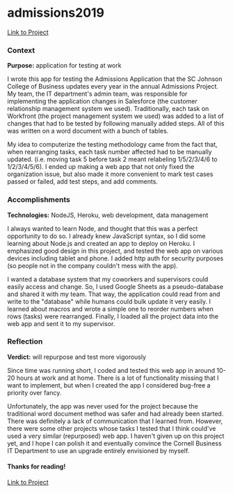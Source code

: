 # admissions2019
[Link to Project](https://github.com/benjamin-shen/admissions2019)  

### Context
**Purpose:** application for testing at work

I wrote this app for testing the Admissions Application that the SC Johnson College of Business updates every year in the annual Admissions Project. My team, the IT department's admin team, was responsible for implementing the application changes in Salesforce (the customer relationship management system we used). Traditionally, each task on Workfront (the project management system we used) was added to a list of changes that had to be tested by following manually added steps. All of this was written on a word document with a bunch of tables.

My idea to computerize the testing methodology came from the fact that, when rearranging tasks, each task number affected had to be manually updated. (i.e. moving task 5 before task 2 meant relabeling 1/5/2/3/4/6 to 1/2/3/4/5/6). I ended up making a web app that not only fixed the organization issue, but also made it more convenient to mark test cases passed or failed, add test steps, and add comments.

### Accomplishments
**Technologies:** NodeJS, Heroku, web development, data management

I always wanted to learn Node, and thought that this was a perfect opportunity to do so. I already knew JavaScript syntax, so I did some learning about Node.js and created an app to deploy on Heroku. I emphasized good design in this project, and tested the web app on various devices including tablet and phone. I added http auth for security purposes (so people not in the company couldn't mess with the app).

I wanted a database system that my coworkers and supervisors could easily access and change. So, I used Google Sheets as a pseudo-database and shared it with my team. That way, the application could read from and write to the "database" while humans could bulk update it very easily. I learned about macros and wrote a simple one to reorder numbers when rows (tasks) were rearranged. Finally, I loaded all the project data into the web app and sent it to my supervisor.

### Reflection
**Verdict:** will repurpose and test more vigorously

Since time was running short, I coded and tested this web app in around 10-20 hours at work and at home. There is a lot of functionality missing that I want to implement, but when I created the app I considered bug-free a priority over fancy.

Unfortunately, the app was never used for the project because the traditional word document method was safer and had already been started. There was definitely a lack of communication that I learned from. However, there were some other projects whose tasks I tested that I think could've used a very similar (repurposed) web app. I haven't given up on this project yet, and I hope I can polish it and eventually convince the Cornell Business IT Department to use an upgrade entirely envisioned by myself.

#### Thanks for reading!
[Link to Project](https://github.com/benjamin-shen/admissions2019)  
